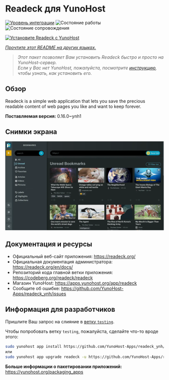 <!--
Важно: этот README был автоматически сгенерирован <https://github.com/YunoHost/apps/tree/master/tools/readme_generator>
Он НЕ ДОЛЖЕН редактироваться вручную.
-->

# Readeck для YunoHost

[![Уровень интеграции](https://apps.yunohost.org/badge/integration/readeck)](https://ci-apps.yunohost.org/ci/apps/readeck/)
![Состояние работы](https://apps.yunohost.org/badge/state/readeck)
![Состояние сопровождения](https://apps.yunohost.org/badge/maintained/readeck)

[![Установите Readeck с YunoHost](https://install-app.yunohost.org/install-with-yunohost.svg)](https://install-app.yunohost.org/?app=readeck)

*[Прочтите этот README на других языках.](./ALL_README.md)*

> *Этот пакет позволяет Вам установить Readeck быстро и просто на YunoHost-сервер.*  
> *Если у Вас нет YunoHost, пожалуйста, посмотрите [инструкцию](https://yunohost.org/install), чтобы узнать, как установить его.*

## Обзор

Readeck is a simple web application that lets you save the precious readable content of web pages you like and want to keep forever.

**Поставляемая версия:** 0.16.0~ynh1

## Снимки экрана

![Снимок экрана Readeck](./doc/screenshots/dark.webp)

## Документация и ресурсы

- Официальный веб-сайт приложения: <https://readeck.org/>
- Официальная документация администратора: <https://readeck.org/en/docs/>
- Репозиторий кода главной ветки приложения: <https://codeberg.org/readeck/readeck>
- Магазин YunoHost: <https://apps.yunohost.org/app/readeck>
- Сообщите об ошибке: <https://github.com/YunoHost-Apps/readeck_ynh/issues>

## Информация для разработчиков

Пришлите Ваш запрос на слияние в [ветку `testing`](https://github.com/YunoHost-Apps/readeck_ynh/tree/testing).

Чтобы попробовать ветку `testing`, пожалуйста, сделайте что-то вроде этого:

```bash
sudo yunohost app install https://github.com/YunoHost-Apps/readeck_ynh/tree/testing --debug
или
sudo yunohost app upgrade readeck -u https://github.com/YunoHost-Apps/readeck_ynh/tree/testing --debug
```

**Больше информации о пакетировании приложений:** <https://yunohost.org/packaging_apps>
